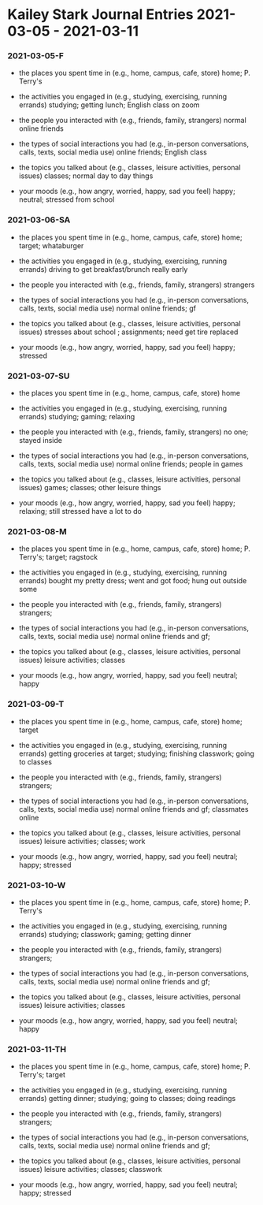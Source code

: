 # Kailey Stark Journal Entries 2021-03-05 - 2021-03-11

### 2021-03-05-F

- the places you spent time in (e.g., home, campus, cafe, store)
home; P. Terry's

- the activities you engaged in (e.g., studying, exercising, running errands)
studying; getting lunch; English class on zoom

- the people you interacted with (e.g., friends, family, strangers)
normal online friends

- the types of social interactions you had (e.g., in-person conversations, calls, texts, social media use)
online friends; English class

- the topics you talked about (e.g., classes, leisure activities, personal issues)
classes; normal day to day things

- your moods (e.g., how angry, worried, happy, sad you feel)
happy; neutral; stressed from school

### 2021-03-06-SA

- the places you spent time in (e.g., home, campus, cafe, store)
home; target; whataburger

- the activities you engaged in (e.g., studying, exercising, running errands)
driving to get breakfast/brunch really early

- the people you interacted with (e.g., friends, family, strangers)
strangers

- the types of social interactions you had (e.g., in-person conversations, calls, texts, social media use)
normal online friends; gf

- the topics you talked about (e.g., classes, leisure activities, personal issues)
stresses about school ; assignments; need get tire replaced

- your moods (e.g., how angry, worried, happy, sad you feel)
happy; stressed

### 2021-03-07-SU


- the places you spent time in (e.g., home, campus, cafe, store)
home

- the activities you engaged in (e.g., studying, exercising, running errands)
studying; gaming; relaxing

- the people you interacted with (e.g., friends, family, strangers)
no one; stayed inside

- the types of social interactions you had (e.g., in-person conversations, calls, texts, social media use)
normal online friends; people in games

- the topics you talked about (e.g., classes, leisure activities, personal issues)
games; classes; other leisure things

- your moods (e.g., how angry, worried, happy, sad you feel)
happy; relaxing; still stressed have a lot to do


### 2021-03-08-M

- the places you spent time in (e.g., home, campus, cafe, store)
home; P. Terry's; target; ragstock

- the activities you engaged in (e.g., studying, exercising, running errands)
bought my pretty dress; went and got food; hung out outside some

- the people you interacted with (e.g., friends, family, strangers)
strangers;

- the types of social interactions you had (e.g., in-person conversations, calls, texts, social media use)
normal online friends and gf;

- the topics you talked about (e.g., classes, leisure activities, personal issues)
leisure activities; classes

- your moods (e.g., how angry, worried, happy, sad you feel)
neutral; happy

### 2021-03-09-T

- the places you spent time in (e.g., home, campus, cafe, store)
home; target

- the activities you engaged in (e.g., studying, exercising, running errands)
getting groceries at target; studying; finishing classwork; going to classes

- the people you interacted with (e.g., friends, family, strangers)
strangers;

- the types of social interactions you had (e.g., in-person conversations, calls, texts, social media use)
normal online friends and gf; classmates online

- the topics you talked about (e.g., classes, leisure activities, personal issues)
leisure activities; classes; work

- your moods (e.g., how angry, worried, happy, sad you feel)
neutral; happy; stressed

### 2021-03-10-W

- the places you spent time in (e.g., home, campus, cafe, store)
home; P. Terry's

- the activities you engaged in (e.g., studying, exercising, running errands)
studying; classwork; gaming; getting dinner

- the people you interacted with (e.g., friends, family, strangers)
strangers;

- the types of social interactions you had (e.g., in-person conversations, calls, texts, social media use)
normal online friends and gf;

- the topics you talked about (e.g., classes, leisure activities, personal issues)
leisure activities; classes

- your moods (e.g., how angry, worried, happy, sad you feel)
neutral; happy

### 2021-03-11-TH

- the places you spent time in (e.g., home, campus, cafe, store)
home; P. Terry's; target

- the activities you engaged in (e.g., studying, exercising, running errands)
getting dinner; studying; going to classes; doing readings

- the people you interacted with (e.g., friends, family, strangers)
strangers;

- the types of social interactions you had (e.g., in-person conversations, calls, texts, social media use)
normal online friends and gf;

- the topics you talked about (e.g., classes, leisure activities, personal issues)
leisure activities; classes; classwork

- your moods (e.g., how angry, worried, happy, sad you feel)
neutral; happy; stressed
